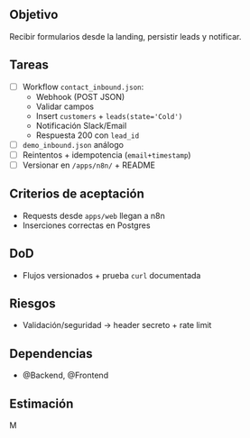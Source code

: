 ## Objetivo
Recibir formularios desde la landing, persistir leads y notificar.

## Tareas
- [ ] Workflow `contact_inbound.json`:
  - Webhook (POST JSON)
  - Validar campos
  - Insert `customers` + `leads(state='Cold')`
  - Notificación Slack/Email
  - Respuesta 200 con `lead_id`
- [ ] `demo_inbound.json` análogo
- [ ] Reintentos + idempotencia (`email+timestamp`)
- [ ] Versionar en `/apps/n8n/` + README

## Criterios de aceptación
- Requests desde `apps/web` llegan a n8n
- Inserciones correctas en Postgres

## DoD
- Flujos versionados + prueba `curl` documentada

## Riesgos
- Validación/seguridad → header secreto + rate limit

## Dependencias
- @Backend, @Frontend

## Estimación
M

